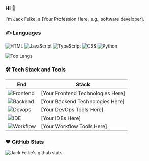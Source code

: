 ### Hi 👋

I'm Jack Felke, a [Your Profession Here, e.g., software developer].

### ✍️ Languages

![HTML](https://img.shields.io/badge/-HTML-E34F26?style=flat&logo=html5&logoColor=white) ![JavaScript](https://img.shields.io/badge/-JavaScript-C69D00?style=flat&logo=javascript&logoColor=white) ![TypeScript](https://img.shields.io/badge/-TypeScript-2f74c0?style=flat&logo=typescript&logoColor=white) ![CSS](https://img.shields.io/badge/-CSS-254bdd?style=flat&logo=css3) ![Python](https://img.shields.io/badge/-Python-2b5b83?style=flat&logo=python&logoColor=ffdf76)

<!-- Update the below link with your own GitHub username -->
![Top Langs](https://github-readme-stats.vercel.app/api/top-langs/?username=TerminalGravity&layout=compact&hide=javascript,css,html,jupyter%20notebook)

### 🛠 Tech Stack and Tools

| End                                                                  | Stack                                                                                                                                                                                                                                                                                                                       |
| -------------------------------------------------------------------- | --------------------------------------------------------------------------------------------------------------------------------------------------------------------------------------------------------------------------------------------------------------------------------------------------------------------------- |
| ![Frontend](https://img.shields.io/badge/-Frontend-black?style=flat) | [Your Frontend Technologies Here] |
| ![Backend](https://img.shields.io/badge/-Backend-black?style=flat)   | [Your Backend Technologies Here] |
| ![Devops](https://img.shields.io/badge/-Devops-black?style=flat)     | [Your DevOps Tools Here] |
| ![IDE](https://img.shields.io/badge/-IDE-black?style=flat)           | [Your IDEs Here] |
| ![Workflow](https://img.shields.io/badge/-Other-black?style=flat)    | [Your Workflow Tools Here] |

### ❤️ GitHub Stats

<!-- Update the below link with your own GitHub username -->
![Jack Felke's github stats](https://github-readme-stats.vercel.app/api?username=TerminalGravity&show_icons=true)
